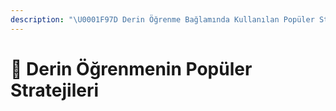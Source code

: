 ```yaml
---
description: "\U0001F97D Derin Öğrenme Bağlamında Kullanılan Popüler Stratejiler"
---
```


# 💄 Derin Öğrenmenin Popüler Stratejileri

